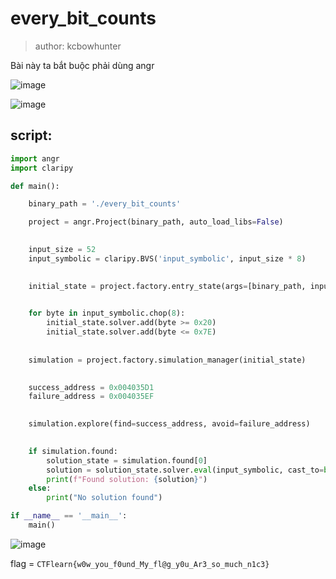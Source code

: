 # every_bit_counts
>author: kcbowhunter
>
Bài này ta bắt buộc phải dùng angr

![image](https://hackmd.io/_uploads/By1TU2ZwR.png)

![image](https://hackmd.io/_uploads/S1J2L2ZDR.png)

## script:
```python
import angr
import claripy

def main():

    binary_path = './every_bit_counts'

    project = angr.Project(binary_path, auto_load_libs=False)

 
    input_size = 52 
    input_symbolic = claripy.BVS('input_symbolic', input_size * 8)

   
    initial_state = project.factory.entry_state(args=[binary_path, input_symbolic])

    
    for byte in input_symbolic.chop(8):
        initial_state.solver.add(byte >= 0x20)  
        initial_state.solver.add(byte <= 0x7E)  
    
   
    simulation = project.factory.simulation_manager(initial_state)

    
    success_address = 0x004035D1  
    failure_address = 0x004035EF 

    
    simulation.explore(find=success_address, avoid=failure_address)

    
    if simulation.found:
        solution_state = simulation.found[0]
        solution = solution_state.solver.eval(input_symbolic, cast_to=bytes)
        print(f"Found solution: {solution}")
    else:
        print("No solution found")

if __name__ == '__main__':
    main()
```
![image](https://hackmd.io/_uploads/SyL48nZPA.png)

flag = `CTFlearn{w0w_you_f0und_My_fl@g_y0u_Ar3_so_much_n1c3}`